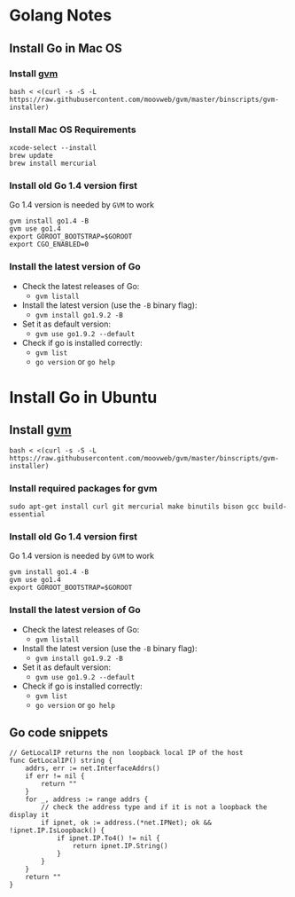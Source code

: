 # Golang Notes

## Install Go in Mac OS

### Install [gvm](https://github.com/moovweb/gvm)

```
bash < <(curl -s -S -L https://raw.githubusercontent.com/moovweb/gvm/master/binscripts/gvm-installer)
``` 

### Install Mac OS Requirements

```
xcode-select --install
brew update
brew install mercurial
```

### Install old Go 1.4 version first

Go 1.4 version is needed by ```GVM``` to work

```
gvm install go1.4 -B
gvm use go1.4
export GOROOT_BOOTSTRAP=$GOROOT
export CGO_ENABLED=0
```

### Install the latest version of Go

- Check the latest releases of Go: 
  - `gvm listall`
- Install the latest version (use the `-B` binary flag):
  - `gvm install go1.9.2 -B`
- Set it as default version:
  - `gvm use go1.9.2 --default`
- Check if go is installed correctly:
  - `gvm list`
  - `go version` or `go help`


# Install Go in Ubuntu

## Install [gvm](https://github.com/moovweb/gvm)

```
bash < <(curl -s -S -L https://raw.githubusercontent.com/moovweb/gvm/master/binscripts/gvm-installer)
``` 

### Install required packages for gvm

```
sudo apt-get install curl git mercurial make binutils bison gcc build-essential
```

### Install old Go 1.4 version first

Go 1.4 version is needed by ```GVM``` to work

```
gvm install go1.4 -B
gvm use go1.4
export GOROOT_BOOTSTRAP=$GOROOT
```

### Install the latest version of Go

- Check the latest releases of Go: 
  - `gvm listall`
- Install the latest version (use the `-B` binary flag):
  - `gvm install go1.9.2 -B`
- Set it as default version:
  - `gvm use go1.9.2 --default`
- Check if go is installed correctly:
  - `gvm list`
  - `go version` or `go help`


## Go code snippets

```
// GetLocalIP returns the non loopback local IP of the host
func GetLocalIP() string {
    addrs, err := net.InterfaceAddrs()
    if err != nil {
        return ""
    }
    for _, address := range addrs {
        // check the address type and if it is not a loopback the display it
        if ipnet, ok := address.(*net.IPNet); ok && !ipnet.IP.IsLoopback() {
            if ipnet.IP.To4() != nil {
                return ipnet.IP.String()
            }
        }
    }
    return ""
}
```
